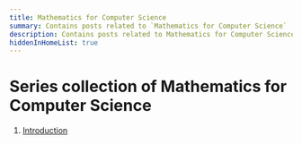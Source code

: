 ```yaml
---
title: Mathematics for Computer Science
summary: Contains posts related to `Mathematics for Computer Science`
description: Contains posts related to Mathematics for Computer Science
hiddenInHomeList: true
---
```


# Series collection of Mathematics for Computer Science


1. [Introduction](/posts/math-cs/intro/)
